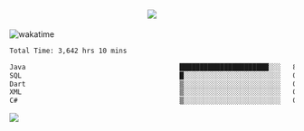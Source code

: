 <h1 align="center">
  <img src="https://readme-typing-svg.herokuapp.com/?font=Righteous&size=35&center=true&vCenter=true&width=500&height=70&duration=4000&lines=Hi!+%F0%9F%91%8B+I%27m+Ali%20Osman!;" />
</h1>


![wakatime](https://wakatime.com/share/@aliosmanoktar/3a8ffe71-6da4-4964-913b-2f09afbe53bf.svg?cache=none)
<!--START_SECTION:waka-->

```txt
Total Time: 3,642 hrs 10 mins

Java                                      ██████████████████████░░░   88.59 %
SQL                                       █░░░░░░░░░░░░░░░░░░░░░░░░   04.21 %
Dart                                      ▒░░░░░░░░░░░░░░░░░░░░░░░░   01.91 %
XML                                       ▒░░░░░░░░░░░░░░░░░░░░░░░░   01.20 %
C#                                        ▒░░░░░░░░░░░░░░░░░░░░░░░░   00.76 %
```

<!--END_SECTION:waka-->

<img src="https://profile-counter.glitch.me/aliosmanoktar/count.svg" />

